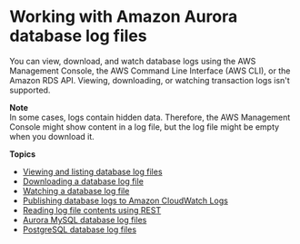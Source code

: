 # Working with Amazon Aurora database log files<a name="USER_LogAccess"></a>

You can view, download, and watch database logs using the AWS Management Console, the AWS Command Line Interface \(AWS CLI\), or the Amazon RDS API\. Viewing, downloading, or watching transaction logs isn't supported\. 

**Note**  
In some cases, logs contain hidden data\. Therefore, the AWS Management Console might show content in a log file, but the log file might be empty when you download it\.

**Topics**
+ [Viewing and listing database log files](USER_LogAccess.Procedural.Viewing.md)
+ [Downloading a database log file](USER_LogAccess.Procedural.Downloading.md)
+ [Watching a database log file](USER_LogAccess.Procedural.Watching.md)
+ [Publishing database logs to Amazon CloudWatch Logs](USER_LogAccess.Procedural.UploadtoCloudWatch.md)
+ [Reading log file contents using REST](DownloadCompleteDBLogFile.md)
+ [Aurora MySQL database log files](USER_LogAccess.Concepts.MySQL.md)
+ [PostgreSQL database log files](USER_LogAccess.Concepts.PostgreSQL.md)
